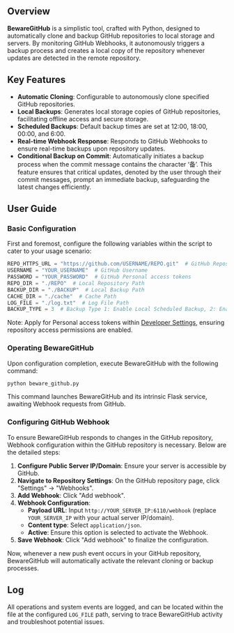 ## Overview

**BewareGitHub** is a simplistic tool, crafted with Python, designed to automatically clone and backup GitHub repositories to local storage and servers. By monitoring GitHub Webhooks, it autonomously triggers a backup process and creates a local copy of the repository whenever updates are detected in the remote repository.

## Key Features

- **Automatic Cloning**: Configurable to autonomously clone specified GitHub repositories.
- **Local Backups**: Generates local storage copies of GitHub repositories, facilitating offline access and secure storage.
- **Scheduled Backups**: Default backup times are set at 12:00, 18:00, 00:00, and 6:00.
- **Real-time Webhook Response**: Responds to GitHub Webhooks to ensure real-time backups upon repository updates.
- **Conditional Backup on Commit**: Automatically initiates a backup process when the commit message contains the character ‘备’. This feature ensures that critical updates, denoted by the user through their commit messages, prompt an immediate backup, safeguarding the latest changes efficiently.

## User Guide

### Basic Configuration

First and foremost, configure the following variables within the script to cater to your usage scenario:

```python
REPO_HTTPS_URL = "https://github.com/USERNAME/REPO.git"  # GitHub Repository URL
USERNAME = "YOUR_USERNAME"  # GitHub Username
PASSWORD = "YOUR_PASSWORD"  # GitHub Personal access tokens
REPO_DIR = "./REPO"  # Local Repository Path
BACKUP_DIR = "./BACKUP"  # Local Backup Path
CACHE_DIR = "./cache"  # Cache Path
LOG_FILE = "./log.txt"  # Log File Path
BACKUP_TYPE = 3  # Backup Type 1: Enable Local Scheduled Backup, 2: Enable Remote Scheduled Backup, 3: Disable Scheduled Backup
```

Note: Apply for Personal access tokens within [Developer Settings](https://github.com/settings/tokens), ensuring repository access permissions are enabled.

### Operating BewareGitHub

Upon configuration completion, execute BewareGitHub with the following command:

```bash
python beware_github.py
```

This command launches BewareGitHub and its intrinsic Flask service, awaiting Webhook requests from GitHub.

### Configuring GitHub Webhook

To ensure BewareGitHub responds to changes in the GitHub repository, Webhook configuration within the GitHub repository is necessary. Below are the detailed steps:

1. **Configure Public Server IP/Domain**: Ensure your server is accessible by GitHub.
2. **Navigate to Repository Settings**: On the GitHub repository page, click "Settings" -> "Webhooks".
3. **Add Webhook**: Click "Add webhook".
4. **Webhook Configuration**:
   - **Payload URL**: Input `http://YOUR_SERVER_IP:6110/webhook` (replace `YOUR_SERVER_IP` with your actual server IP/domain).
   - **Content type**: Select `application/json`.
   - **Active**: Ensure this option is selected to activate the Webhook.
5. **Save Webhook**: Click "Add webhook" to finalize the configuration.

Now, whenever a new push event occurs in your GitHub repository, BewareGitHub will automatically activate the relevant cloning or backup processes.

## Log

All operations and system events are logged, and can be located within the file at the configured `LOG_FILE` path, serving to trace BewareGitHub activity and troubleshoot potential issues.
